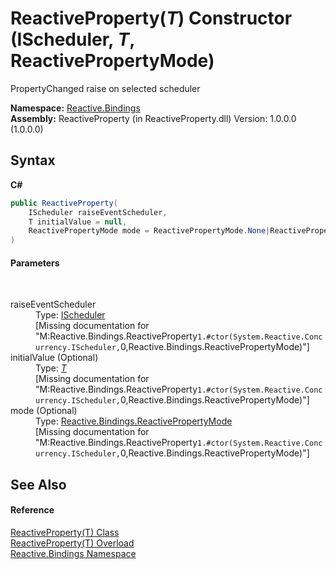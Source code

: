 # ReactiveProperty(*T*) Constructor (IScheduler, *T*, ReactivePropertyMode)
 

PropertyChanged raise on selected scheduler

**Namespace:**&nbsp;<a href="c3971206-685a-088e-bb60-d89f59135b99">Reactive.Bindings</a><br />**Assembly:**&nbsp;ReactiveProperty (in ReactiveProperty.dll) Version: 1.0.0.0 (1.0.0.0)

## Syntax

**C#**<br />
``` C#
public ReactiveProperty(
	IScheduler raiseEventScheduler,
	T initialValue = null,
	ReactivePropertyMode mode = ReactivePropertyMode.None|ReactivePropertyMode.DistinctUntilChanged|ReactivePropertyMode.RaiseLatestValueOnSubscribe
)
```


#### Parameters
&nbsp;<dl><dt>raiseEventScheduler</dt><dd>Type: <a href="http://msdn2.microsoft.com/en-us/library/hh229149" target="_blank">IScheduler</a><br />\[Missing <param name="raiseEventScheduler"/> documentation for "M:Reactive.Bindings.ReactiveProperty`1.#ctor(System.Reactive.Concurrency.IScheduler,`0,Reactive.Bindings.ReactivePropertyMode)"\]</dd><dt>initialValue (Optional)</dt><dd>Type: <a href="f3535edb-3165-1739-6d01-0a18033afe61">*T*</a><br />\[Missing <param name="initialValue"/> documentation for "M:Reactive.Bindings.ReactiveProperty`1.#ctor(System.Reactive.Concurrency.IScheduler,`0,Reactive.Bindings.ReactivePropertyMode)"\]</dd><dt>mode (Optional)</dt><dd>Type: <a href="0417bb4d-0308-0a3d-6c58-5ed554a7399f">Reactive.Bindings.ReactivePropertyMode</a><br />\[Missing <param name="mode"/> documentation for "M:Reactive.Bindings.ReactiveProperty`1.#ctor(System.Reactive.Concurrency.IScheduler,`0,Reactive.Bindings.ReactivePropertyMode)"\]</dd></dl>

## See Also


#### Reference
<a href="f3535edb-3165-1739-6d01-0a18033afe61">ReactiveProperty(T) Class</a><br /><a href="46e5c48c-5fe7-9475-d356-213580e2342d">ReactiveProperty(T) Overload</a><br /><a href="c3971206-685a-088e-bb60-d89f59135b99">Reactive.Bindings Namespace</a><br />